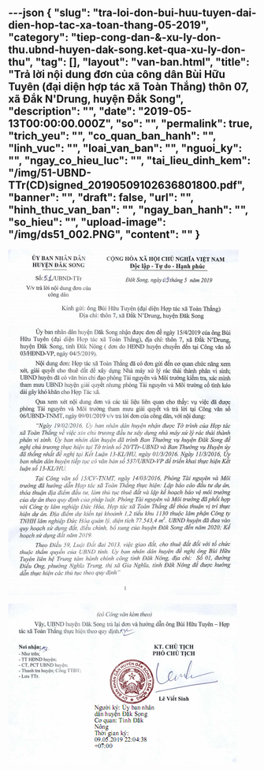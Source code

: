 ---json
{
    "slug": "tra-loi-don-bui-huu-tuyen-dai-dien-hop-tac-xa-toan-thang-05-2019",
    "category": "tiep-cong-dan-&-xu-ly-don-thu.ubnd-huyen-dak-song.ket-qua-xu-ly-don-thu",
    "tag": [],
    "layout": "van-ban.html",
    "title": "Trả lời nội dung đơn của công dân Bùi Hữu Tuyên (đại diện hợp tác xã Toàn Thắng) thôn 07, xã Đắk N'Drung, huyện Đắk Song",
    "description": "",
    "date": "2019-05-13T00:00:00.000Z",
    "so": "",
    "permalink": true,
    "trich_yeu": "",
    "co_quan_ban_hanh": "",
    "linh_vuc": "",
    "loai_van_ban": "",
    "nguoi_ky": "",
    "ngay_co_hieu_luc": "",
    "tai_lieu_dinh_kem": "/img/51-UBND-TTr(CD)signed_20190509102636801800.pdf",
    "banner": "",
    "draft": false,
    "url": "",
    "hinh_thuc_van_ban": "",
    "ngay_ban_hanh": "",
    "so_hieu": "",
    "upload-image": "/img/ds51_002.PNG",
    "__content__": ""
}
---
<p><img alt="" src="/img/ds51_001.PNG" /></p>

<p><img alt="" src="/img/ds51_002.PNG" /></p>
